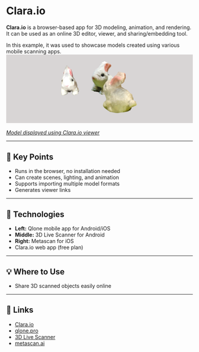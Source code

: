 # Clara.io

**Clara.io** is a browser-based app for 3D modeling, animation, and rendering. It can be used as an online 3D editor, viewer, and sharing/embedding tool.

In this example, it was used to showcase models created using various mobile scanning apps.
[![Clara.io Viewer](../../images/claraio.PNG)](https://clara.io/view/aec7ff3b-44f2-4636-a698-88cd62337bbb)

[_Model displayed using Clara.io viewer_](https://clara.io/view/aec7ff3b-44f2-4636-a698-88cd62337bbb)

---

## 🔑 Key Points

- Runs in the browser, no installation needed
- Can create scenes, lighting, and animation
- Supports importing multiple model formats
- Generates viewer links

---

## 🧰 Technologies

- **Left:** Qlone mobile app for Android/iOS
- **Middle:** 3D Live Scanner for Android
- **Right:** Metascan for iOS
- Clara.io web app (free plan)

---

## 💡 Where to Use

- Share 3D scanned objects easily online

---

## 🔗 Links

- [Clara.io](https://clara.io)
- [qlone.pro](https://www.qlone.pro)
- [3D Live Scanner](https://lvonasek.github.io)
- [metascan.ai](https://metascan.ai)
